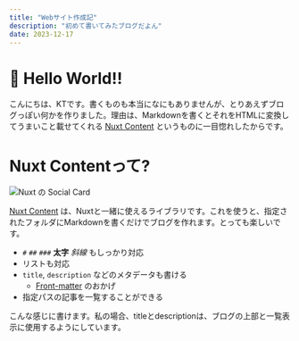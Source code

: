 ```yaml
---
title: "Webサイト作成記"
description: "初めて書いてみたブログだよん"
date: 2023-12-17
---
```


# 👋 Hello World!!

こんにちは、KTです。書くものも本当になにもありませんが、とりあえずブログっぽい何かを作りました。理由は、Markdownを書くとそれをHTMLに変換してうまいこと載せてくれる [Nuxt Content](https://content.nuxtjs.org/) というものに一目惚れしたからです。

# Nuxt Contentって?

![Nuxt の Social Card](https://content.nuxt.com/social-card.png)

[Nuxt Content](https://content.nuxtjs.org/) は、Nuxtと一緒に使えるライブラリです。これを使うと、指定されたフォルダにMarkdownを書くだけでブログを作れます。とっても楽しいです。

- `#` `##` `###` **太字** _斜線_ もしっかり対応
- リストも対応
- `title`, `description` などのメタデータも書ける
  - [Front-matter](https://content.nuxt.com/usage/markdown#front-matter) のおかげ
- 指定パスの記事を一覧することができる

こんな感じに書けます。私の場合、titleとdescriptionは、ブログの上部と一覧表示に使用するようにしています。
